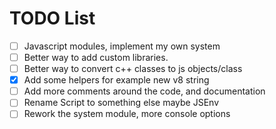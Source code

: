 # TODO List

- [ ] Javascript modules, implement my own system 
- [ ] Better way to add custom libraries.
- [ ] Better way to convert c++ classes to js objects/class
- [x] Add some helpers for example new v8 string
- [ ] Add more comments around the code, and documentation
- [ ] Rename Script to something else maybe JSEnv
- [ ] Rework the system module, more console options
